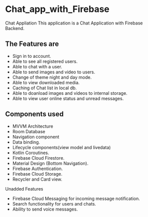 # Chat_app_with_Firebase
Chat Appliation
This application is a Chat Application with Firebase Backend.
## The Features are
- Sign in to account.
- Able to see all registered users.
- Able to chat with a user.
- Able to send images and video to users.
- Change of theme night and day mode.
- Able to view downloaded media.
- Caching of Chat list in local db.
- Able to doanload images and videos to internal storage.
- Able to view user online status and unread messages.

## Components used
- MVVM Architecture
- Room Database
- Navigation component
- Data binding.
- Lifecycle components(view model and livedata)
- Kotlin Coroutines.
- Firebase Cloud Firestore.
- Material Design (Bottom Navigation).
- Firebase Authentication.
- Firebase Cloud Storage.
- Recycler and Card view. 


Unadded Features
- Firebase Cloud Messaging for incoming message notification.
- Search functionality for users and chats. 
- Ability to send voice messages.


